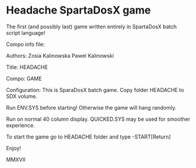 # Headache SpartaDosX game
 The first (and possibly last) game written entirely in SpartaDosX batch script language!


Compo info file:

Authors: 
Zosia Kalinowska
Pawel Kalinowski

Title:
HEADACHE

Compo:
GAME

Configuration:
This is SparaDosX batch game.
Copy folder HEADACHE to SDX
volume.

Run ENV.SYS before starting!
Otherwise the game will
hang randomly.

Run on normal 40 column display.
QUICKED.SYS may be used for
smoother experience.

To start the game go to 
HEADACHE folder and type
-START[Return]

Enjoy!
 
MMXVII